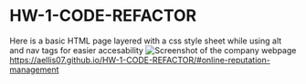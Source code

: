 # HW-1-CODE-REFACTOR

Here is a basic HTML page layered with a css style sheet while using alt and nav tags for easier accesability
<img src="/Users/Tony/HW-1-CODE-REFACTOR/assets/images/screencapture-file-Users-Tony-HW-1-CODE-REFACTOR-index-html-2021-10-08-02_07_05.png" alt="Screenshot of the company webpage">
https://aellis07.github.io/HW-1-CODE-REFACTOR/#online-reputation-management


